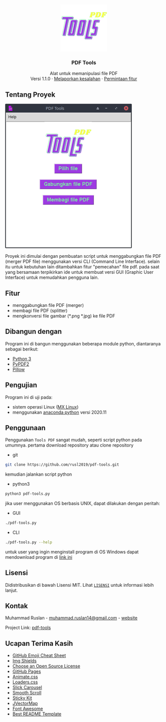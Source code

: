 <!-- PROJECT LOGO -->
<br />
<p align="center">
  <a href="https://github.com/rusl2019/pdf-tools">
    <img src="./img/logo2.png" alt="Logo" width="150" height="150">
  </a>

  <h3 align="center">PDF Tools</h3>

  <p align="center">
    Alat untuk memanipulasi file PDF
    <br />
    Versi 1.1.0
    ·
    <a href="https://github.com/rusl2019/pdf-tools/issues">Melaporkan kesalahan</a>
    ·
    <a href="https://github.com/rusl2019/pdf-tools/issues">Permintaan fitur</a>
  </p>
</p>

<!-- TENTANG PROYEK -->

## Tentang Proyek

[![Product Name Screen Shot][product-screenshot]](https://github.com/rusl2019/pdf-tools/img/capture.png)

Proyek ini dimulai dengan pembuatan script untuk menggabungkan file PDF (merger PDF file) menggunakan versi CLI (Command Line Interface). selain itu untuk kebutuhan lain ditambahkan fitur "pemecahan" file pdf. pada saat yang bersamaan terpikirkan ide untuk membuat versi GUI (Graphic User Interface) untuk memudahkan pengguna lain.

## Fitur

- menggabungkan file PDF (merger)
- membagi file PDF (splitter)
- mengkonversi file gambar (*.png *.jpg) ke file PDF

## Dibangun dengan

Program ini di bangun menggunakan beberapa module python, diantaranya sebagai berikut:

- [Python 3](https://www.python.org/)
- [PyPDF2](http://mstamy2.github.io/PyPDF2/)
- [Pillow](https://python-pillow.org/)

## Pengujian

Program ini di uji pada:

- sistem operasi Linux ([MX Linux](https://mxlinux.org/))
- menggunakan [anaconda python](https://www.anaconda.com/) versi 2020.11 


## Penggunaan

Penggunakan `Tools PDF` sangat mudah, seperti script python pada umumnya. pertama download repository atau clone repository

- git

```sh
git clone https://github.com/rusl2019/pdf-tools.git
```

kemudian jalankan script python

- python3
```sh
python3 pdf-tools.py
```

jika user menggunakan OS berbasis UNIX, dapat dilakukan dengan peritah:

- GUI
```sh
./pdf-tools.py
```
- CLI
```sh
./pdf-tools.py --help
```

untuk user yang ingin menginstall program di OS Windows dapat mendownload program di [link ini](https://github.com/rusl2019/pdf-tools/releases/download/v1.0.0/setup-Tools-PDF-ver1.0.0.exe)

## Lisensi

Didistribusikan di bawah Lisensi MIT. Lihat [`LISENSI`](https://github.com/rusl2019/pdf-tools/blob/main/LICENSE) untuk informasi lebih lanjut.

## Kontak

Muhammad Ruslan - muhammad.ruslan14@gmail.com - [website](https://rusl2019.github.io)

Project Link: [pdf-tools](https://github.com/rusl2019/pdf-tools)

## Ucapan Terima Kasih

- [GitHub Emoji Cheat Sheet](https://www.webpagefx.com/tools/emoji-cheat-sheet)
- [Img Shields](https://shields.io)
- [Choose an Open Source License](https://choosealicense.com)
- [GitHub Pages](https://pages.github.com)
- [Animate.css](https://daneden.github.io/animate.css)
- [Loaders.css](https://connoratherton.com/loaders)
- [Slick Carousel](https://kenwheeler.github.io/slick)
- [Smooth Scroll](https://github.com/cferdinandi/smooth-scroll)
- [Sticky Kit](http://leafo.net/sticky-kit)
- [JVectorMap](http://jvectormap.com)
- [Font Awesome](https://fontawesome.com)
- [Best README Template](https://github.com/othneildrew/Best-README-Template/)

[product-screenshot]: ./img/capture.png